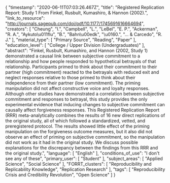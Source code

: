 {
    "timestamp": "2020-06-11T07:03:26.467Z",
    "title": "Registered Replication Report: Study 1 From Finkel, Rusbult, Kumashiro, & Hannon (2002).",
    "link_to_resource": "http://journals.sagepub.com/doi/pdf/10.1177/1745691616664694",
    "creators": [
        "Cheung",
        "I.",
        "Campbell",
        "L.",
        "LeBel",
        "E. P.",
        "Ackerman",
        "R. A.",
        "Aykuto\u011flu",
        "B.",
        "Bahn\u00edk",
        "\u0160.",
        "... & Carcedo",
        "R. J."
    ],
    "material_type": [
        "Primary Source",
        "Reading",
        "Paper"
    ],
    "education_level": [
        "College / Upper Division (Undergraduates)"
    ],
    "abstract": "Finkel, Rusbult, Kumashiro, and Hannon (2002, Study 1) demonstrated a causal link between subjective commitment to a relationship and how people responded to hypothetical betrayals of that relationship. Participants primed to think about their commitment to their partner (high commitment) reacted to the betrayals with reduced exit and neglect responses relative to those primed to think about their independence from their partner (low commitment). The priming manipulation did not affect constructive voice and loyalty responses. Although other studies have demonstrated a correlation between subjective commitment and responses to betrayal, this study provides the only experimental evidence that inducing changes to subjective commitment can causally affect forgiveness responses. This Registered Replication Report (RRR) meta-analytically combines the results of 16 new direct replications of the original study, all of which followed a standardized, vetted, and preregistered protocol. The results showed little effect of the priming manipulation on the forgiveness outcome measures, but it also did not observe an effect of priming on subjective commitment, so the manipulation did not work as it had in the original study. We discuss possible explanations for the discrepancy between the findings from this RRR and the original study.",
    "language": [
        "English"
    ],
    "conditions_of_use": "I don't see any of these",
    "primary_user": [
        "Student"
    ],
    "subject_areas": [
        "Applied Science",
        "Social Science"
    ],
    "FORRT_clusters": [
        "Reproducibility and Replicability Knowledge",
        "Replication Research"
    ],
    "tags": [
        "Reproducibility Crisis and Credibility Revolution",
        "Open Science"
    ]
}